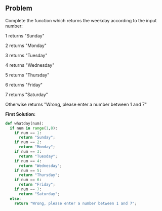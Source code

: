 ## Problem

Complete the function which returns the weekday according to the input number:

1 returns "Sunday"

2 returns "Monday"

3 returns "Tuesday"

4 returns "Wednesday"

5 returns "Thursday"

6 returns "Friday"

7 returns "Saturday"

Otherwise returns "Wrong, please enter a number between 1 and 7"

**First Solution:**
```python
def whatday(num):
  if num in range(1,8):
    if num == 1:
      return "Sunday";
    if num == 2:
      return "Monday";
    if num == 3:
      return "Tuesday";
    if num == 4:
      return "Wednesday";
    if num == 5:
      return "Thursday";
    if num == 6:
      return "Friday";
    if num == 7:
      return "Saturday";
  else:
    return "Wrong, please enter a number between 1 and 7";
```